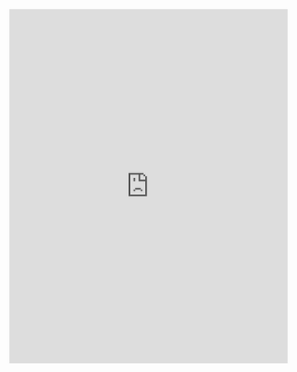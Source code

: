 <iframe src="https://scribehow.com/embed/0304__Influence_of_Algorithms__G4urM2X0RRyrSQDIqIZpYg" width="100%" height="640" allowfullscreen frameborder="0"></iframe>